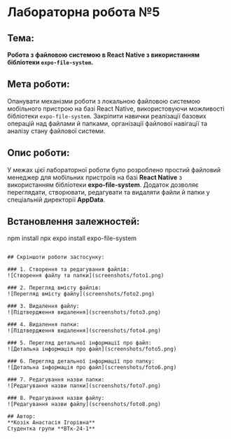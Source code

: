 # Лабораторна робота №5

## Тема:
**Робота з файловою системою в React Native з використанням бібліотеки `expo-file-system`.**

## Мета роботи:
Опанувати механізми роботи з локальною файловою системою мобільного пристрою на базі React Native, використовуючи можливості бібліотеки `expo-file-system`. Закріпити навички реалізації базових операцій над файлами й папками, організації файлової навігації та аналізу стану файлової системи.

## Опис роботи:
У межах цієї лабораторної роботи було розроблено простий файловий менеджер для мобільних пристроїв на базі **React Native** з використанням бібліотеки **expo-file-system**.
Додаток дозволяє переглядати, створювати, редагувати та видаляти файли й папки у спеціальній директорії **AppData**.


## Встановлення залежностей:
npm install
npx expo install expo-file-system
```

## Скріншоти роботи застосунку:

### 1. Створення та редагування файлів: 
![Створення файлу та папки](screenshots/foto1.png)

### 2. Перегляд вмісту файлів: 
![Перегляд вмісту файлу](screenshots/foto2.png)

### 3. Видалення файлу: 
![Підтвердження видалення](screenshots/foto3.png)

### 4. Видалення папки: 
![Підтвердження видалення](screenshots/foto4.png)

### 5. Перегляд детальної інформації про файл:
![Детальна інформація про файл](screenshots/foto5.png)

### 6. Перегляд детальної інформації про папку:
![Детальна інформація про файл](screenshots/foto6.png)

### 7. Редагування назви папки:
![Редагування назви папки](screenshots/foto7.png)

### 8. Редагування назви файлу:
![Редагування назви файлу](screenshots/foto8.png)

## Автор:
**Козік Анастасія Ігорівна**  
Студентка групи **ВТк-24-1**
